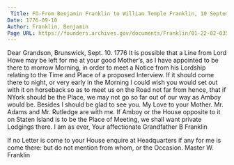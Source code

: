 ```yaml
---
 Title: FO-From Benjamin Franklin to William Temple Franklin, 10 September 1776
Date: 1776-09-10
Author: Franklin, Benjamin
Page URL: https://founders.archives.gov/documents/Franklin/01-22-02-0356
---
```


Dear Grandson,
Brunswick, Sept. 10. 1776
It is possible that a Line from Lord Howe may be left for me at your good Mother’s, as I have appointed to be there to morrow Morning, in order to meet a Notice from his Lordship relating to the Time and Place of a proposed Interview. If it should come there to night, or very early in the Morning I could wish you would set out with it on horseback so as to meet us on the Road not far from hence, that if NYork should be the Place, we may not go so far out of our way as Amboy would be. Besides I should be glad to see you. My Love to your Mother. Mr. Adams and Mr. Rutledge are with me. If Amboy or the House opposite to it on Staten Island is to be the Place of Meeting, we shall want private Lodgings there. I am as ever, Your affectionate Grandfather
B Franklin

If no Letter is come to your House enquire at Headquarters if any for me is come there: but do not mention from whom, or the Occasion.
Master W. Franklin


